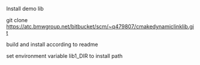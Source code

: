 Install demo lib

git clone https://atc.bmwgroup.net/bitbucket/scm/~q479807/cmakedynamiclinklib.git

build and install according to readme

set environment variable lib1_DIR to install path